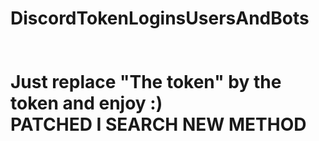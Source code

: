 # DiscordTokenLoginsUsersAndBots<br><br><br>Just replace "The token" by the token and enjoy :)<br>PATCHED I SEARCH NEW METHOD 
